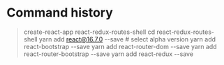 # Command history
> create-react-app react-redux-routes-shell
> cd react-redux-routes-shell
> yarn add react@16.7.0 --save # select alpha version
> yarn add react-bootstrap --save
> yarn add react-router-dom --save
> yarn add react-router-bootstrap --save
> yarn add react-redux --save
